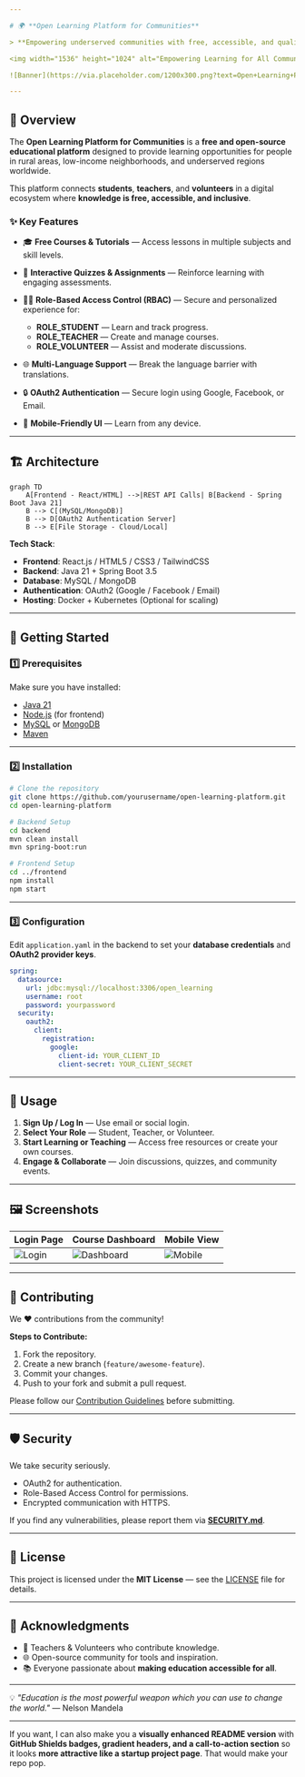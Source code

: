 ```yaml
---

# 🌍 **Open Learning Platform for Communities**

> **Empowering underserved communities with free, accessible, and quality learning resources.**

<img width="1536" height="1024" alt="Empowering Learning for All Communities" src="https://github.com/user-attachments/assets/2b05b501-f7b1-4676-82fe-33a299af179d" />

![Banner](https://via.placeholder.com/1200x300.png?text=Open+Learning+Platform+for+Communities)

---
```


## 📖 **Overview**

The **Open Learning Platform for Communities** is a **free and open-source educational platform** designed to provide learning opportunities for people in rural areas, low-income neighborhoods, and underserved regions worldwide.

This platform connects **students**, **teachers**, and **volunteers** in a digital ecosystem where **knowledge is free, accessible, and inclusive**.

### ✨ **Key Features**

* 🎓 **Free Courses & Tutorials** — Access lessons in multiple subjects and skill levels.
* 🧠 **Interactive Quizzes & Assignments** — Reinforce learning with engaging assessments.
* 👩‍🏫 **Role-Based Access Control (RBAC)** — Secure and personalized experience for:

  * **ROLE\_STUDENT** — Learn and track progress.
  * **ROLE\_TEACHER** — Create and manage courses.
  * **ROLE\_VOLUNTEER** — Assist and moderate discussions.
* 🌐 **Multi-Language Support** — Break the language barrier with translations.
* 🔒 **OAuth2 Authentication** — Secure login using Google, Facebook, or Email.
* 📱 **Mobile-Friendly UI** — Learn from any device.

---

## 🏗 **Architecture**

```mermaid
graph TD
    A[Frontend - React/HTML] -->|REST API Calls| B[Backend - Spring Boot Java 21]
    B --> C[(MySQL/MongoDB)]
    B --> D[OAuth2 Authentication Server]
    B --> E[File Storage - Cloud/Local]
```

**Tech Stack**:

* **Frontend**: React.js / HTML5 / CSS3 / TailwindCSS
* **Backend**: Java 21 + Spring Boot 3.5
* **Database**: MySQL / MongoDB
* **Authentication**: OAuth2 (Google / Facebook / Email)
* **Hosting**: Docker + Kubernetes (Optional for scaling)

---

## 🚀 **Getting Started**

### **1️⃣ Prerequisites**

Make sure you have installed:

* [Java 21](https://adoptopenjdk.net/)
* [Node.js](https://nodejs.org/) (for frontend)
* [MySQL](https://dev.mysql.com/downloads/) or [MongoDB](https://www.mongodb.com/)
* [Maven](https://maven.apache.org/)

---

### **2️⃣ Installation**

```bash
# Clone the repository
git clone https://github.com/yourusername/open-learning-platform.git
cd open-learning-platform

# Backend Setup
cd backend
mvn clean install
mvn spring-boot:run

# Frontend Setup
cd ../frontend
npm install
npm start
```

---

### **3️⃣ Configuration**

Edit `application.yaml` in the backend to set your **database credentials** and **OAuth2 provider keys**.

```yaml
spring:
  datasource:
    url: jdbc:mysql://localhost:3306/open_learning
    username: root
    password: yourpassword
  security:
    oauth2:
      client:
        registration:
          google:
            client-id: YOUR_CLIENT_ID
            client-secret: YOUR_CLIENT_SECRET
```

---

## 🎯 **Usage**

1. **Sign Up / Log In** — Use email or social login.
2. **Select Your Role** — Student, Teacher, or Volunteer.
3. **Start Learning or Teaching** — Access free resources or create your own courses.
4. **Engage & Collaborate** — Join discussions, quizzes, and community events.

---

## 🖼 **Screenshots**

| **Login Page**                                               | **Course Dashboard**                                                 | **Mobile View**                                                |
| ------------------------------------------------------------ | -------------------------------------------------------------------- | -------------------------------------------------------------- |
| ![Login](https://via.placeholder.com/250x150.png?text=Login) | ![Dashboard](https://via.placeholder.com/250x150.png?text=Dashboard) | ![Mobile](https://via.placeholder.com/250x150.png?text=Mobile) |

---

## 🤝 **Contributing**

We ❤️ contributions from the community!

**Steps to Contribute:**

1. Fork the repository.
2. Create a new branch (`feature/awesome-feature`).
3. Commit your changes.
4. Push to your fork and submit a pull request.

Please follow our [Contribution Guidelines](CONTRIBUTING.md) before submitting.

---

## 🛡 **Security**

We take security seriously.

* OAuth2 for authentication.
* Role-Based Access Control for permissions.
* Encrypted communication with HTTPS.

If you find any vulnerabilities, please report them via **[SECURITY.md](SECURITY.md)**.

---

## 📜 **License**

This project is licensed under the **MIT License** — see the [LICENSE](LICENSE) file for details.

---

## 🌟 **Acknowledgments**

* 🏫 Teachers & Volunteers who contribute knowledge.
* 🌐 Open-source community for tools and inspiration.
* 📚 Everyone passionate about **making education accessible for all**.

---

💡 *"Education is the most powerful weapon which you can use to change the world."* — Nelson Mandela

---

If you want, I can also make you a **visually enhanced README version** with **GitHub Shields badges, gradient headers, and a call-to-action section** so it looks **more attractive like a startup project page**. That would make your repo pop.
